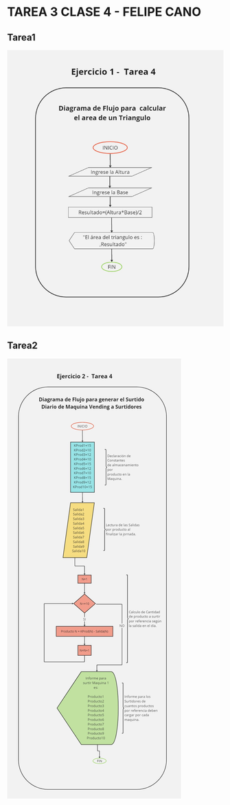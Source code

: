 # TAREA 3 CLASE 4 - FELIPE CANO
## Tarea1

!['Área del Triángulo'](Ejercicio_1_Tarea_4.jpg)


## Tarea2

!['Proceso Actualizacion Surtido Maquinas Vending'](./Ejercicio_2_Tarea_4.jpg)